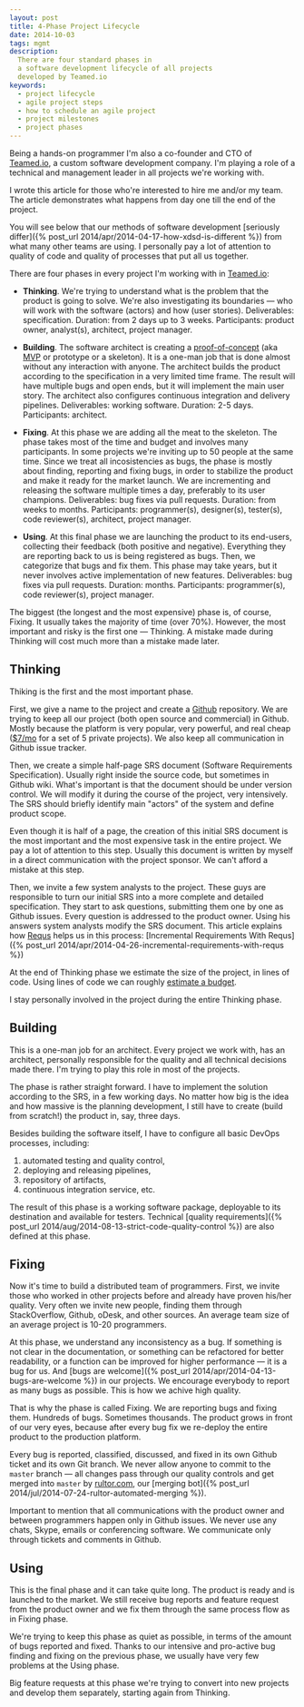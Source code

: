 ```yaml
---
layout: post
title: 4-Phase Project Lifecycle
date: 2014-10-03
tags: mgmt
description:
  There are four standard phases in
  a software development lifecycle of all projects
  developed by Teamed.io
keywords:
  - project lifecycle
  - agile project steps
  - how to schedule an agile project
  - project milestones
  - project phases
---
```


Being a hands-on programmer I'm also a co-founder and CTO of
[Teamed.io](http://www.teamed.io), a custom software development company.
I'm playing a role of a technical and management leader in all projects
we're working with.

I wrote this article for those who're interested to hire me and/or
my team. The article demonstrates what happens from day one till
the end of the project.

You will see below that our methods of
software development [seriously differ]({% post_url 2014/apr/2014-04-17-how-xdsd-is-different %})
from what many other teams are using. I personally pay a lot of attention to quality
of code and quality of processes that put all us together.

<!--more-->

There are four phases in every project I'm working with in
[Teamed.io](http://www.teamed.io):

 * **Thinking**.
   We're trying to understand what is the problem that the product
   is going to solve. We're also investigating its boundaries &mdash;
   who will work with the software (actors) and how (user stories).
   Deliverables: specification.
   Duration: from 2 days up to 3 weeks.
   Participants: product owner, analyst(s), architect, project manager.

 * **Building**.
   The software architect is creating a [proof-of-concept](https://en.wikipedia.org/wiki/Proof_of_concept)
   (aka [MVP](https://en.wikipedia.org/wiki/Minimum_viable_product) or prototype or a skeleton).
   It is a one-man job that is done almost without any interaction
   with anyone. The architect builds the product according to the
   specification in a very limited time frame. The result will have
   multiple bugs and open ends, but it will implement the main user story.
   The architect also configures continuous integration and delivery pipelines.
   Deliverables: working software.
   Duration: 2-5 days.
   Participants: architect.

 * **Fixing**.
   At this phase we are adding all the meat to the skeleton. The phase
   takes most of the time and budget and involves many participants.
   In some projects we're inviting up to 50 people at the same time.
   Since we treat all incosistencies as bugs, the phase is mostly about
   finding, reporting and fixing bugs, in order to stabilize the product
   and make it ready for the market launch. We are incrementing and
   releasing the software multiple times a day, preferably to its user
   champions.
   Deliverables: bug fixes via pull requests.
   Duration: from weeks to months.
   Participants: programmer(s), designer(s), tester(s), code reviewer(s), architect, project manager.

 * **Using**.
   At this final phase we are launching the product to its end-users,
   collecting their feedback (both positive and negative). Everything
   they are reporting back to us is being registered as bugs. Then,
   we categorize that bugs and fix them. This phase may take years, but
   it never involves active implementation of new features.
   Deliverables: bug fixes via pull requests.
   Duration: months.
   Participants: programmer(s), code reviewer(s), project manager.

The biggest (the longest and the most expensive) phase is, of course, Fixing. It
usually takes the majority of time (over 70%). However, the most important
and risky is the first one &mdash; Thinking. A mistake made during Thinking
will cost much more than a mistake made later.

## Thinking

Thiking is the first and the most important phase.

First, we give a name to the project and create a [Github](https://github.com) repository. We
are trying to keep all our project (both open source and commercial) in Github.
Mostly because the platform is very popular, very powerful, and real cheap
([$7/mo](https://github.com/pricing) for a set of 5 private projects).
We also keep all communication in Github issue tracker.

Then, we create a simple half-page SRS document (Software Requirements Specification). Usually
right inside the source code, but sometimes in Github wiki. What's important
is that the document should be under version control. We will modify it
during the course of the project, very intensively. The SRS should briefly
identify main "actors" of the system and define product scope.

Even though it is half of a page, the creation of this initial SRS document
is the most important and the most expensive task in the entire project.
We pay a lot of attention to this step. Usually this document is written
by myself in a direct communication with the project sponsor. We can't afford
a mistake at this step.

Then, we invite a few system analysts to the project. These guys
are responsible to turn our initial SRS into a more complete and detailed
specification. They start to ask questions, submitting them one by one
as Github issues. Every question is addressed to the product owner. Using
his answers system analysts modify the SRS document.
This article explains how [Requs](http://www.requs.org) helps us in this process:
[Incremental Requirements With Requs]({% post_url 2014/apr/2014-04-26-incremental-requirements-with-requs %})

At the end of Thinking phase we estimate the size of the project,
in lines of code. Using lines of code we can roughly
[estimate a budget](http://www.teamed.io/calculator.html).

I stay personally involved in the project during
the entire Thinking phase.

## Building

This is a one-man job for an architect. Every project we work with,
has an architect, personally responsible for the quality and all
technical decisions made there. I'm trying to play this role
in most of the projects.

The phase is rather straight forward. I have to implement the
solution according to the SRS, in a few working days. No matter
how big is the idea and how massive is the planning development, I
still have to create (build from scratch!) the product in, say, three days.

Besides building the software itself, I have to configure all
basic DevOps processes, including:
1) automated testing and quality control,
2) deploying and releasing pipelines,
3) repository of artifacts,
4) continuous integration service, etc.

The result of this phase is a working software package, deployable
to its destination and available for testers. Technical
[quality requirements]({% post_url 2014/aug/2014-08-13-strict-code-quality-control %})
are also defined at this phase.

## Fixing

Now it's time to build a distributed team of programmers. First, we
invite those who worked in other projects before and already
have proven his/her quality. Very often we invite new people,
finding them through StackOverflow, Github, oDesk, and other sources.
An average team size of an average project is 10-20 programmers.

At this phase, we understand any inconsistency as a bug. If something is not clear
in the documentation, or something can be refactored for better
readability, or a function can be improved for higher performance &mdash;
it is a bug for us.
And [bugs are welcome]({% post_url 2014/apr/2014-04-13-bugs-are-welcome %}) in our projects.
We encourage everybody to report as many bugs as possible. This is how
we achive high quality.

That is why the phase is called Fixing. We are reporting bugs and fixing
them. Hundreds of bugs. Sometimes thousands. The product
grows in front of our very eyes, because after every bug fix
we re-deploy the entire product to the production platform.

Every bug is reported, classified, discussed, and fixed in its
own Github ticket and its own Git branch. We never allow anyone
to commit to the `master` branch &mdash; all changes pass through
our quality controls and get merged into `master` by [rultor.com](http://www.rultor.com),
our [merging bot]({% post_url 2014/jul/2014-07-24-rultor-automated-merging %}).

Important to mention that all communications with the product owner
and between programmers happen only in Github issues. We never use
any chats, Skype, emails or conferencing software. We communicate
only through tickets and comments in Github.

## Using

This is the final phase and it can take quite long. The product is
ready and is launched to the market. We still receive bug reports
and feature request from the product owner and we fix them through
the same process flow as in Fixing phase.

We're trying to keep this phase as quiet as possible, in terms of
the amount of bugs reported and fixed. Thanks to our intensive and
pro-active bug finding and fixing on the previous phase, we usually
have very few problems at the Using phase.

Big feature requests at this phase we're trying to convert
into new projects and develop them separately, starting again
from Thinking.
